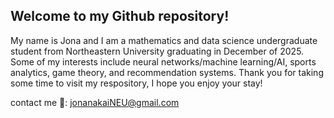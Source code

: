 ## Welcome to my Github repository!

My name is Jona and I am a mathematics and data science undergraduate student from Northeastern University graduating in December of 2025. Some of my interests include neural networks/machine learning/AI, sports analytics, game theory, and recommendation systems. Thank you for taking some time to visit my respository, I hope you enjoy your stay!

contact me 📧: jonanakaiNEU@gmail.com
